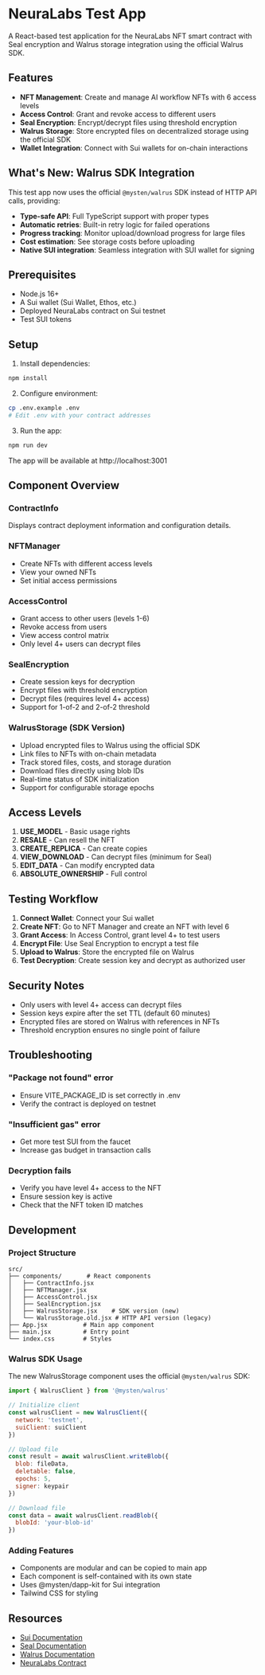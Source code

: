 # NeuraLabs Test App

A React-based test application for the NeuraLabs NFT smart contract with Seal encryption and Walrus storage integration using the official Walrus SDK.

## Features

- **NFT Management**: Create and manage AI workflow NFTs with 6 access levels
- **Access Control**: Grant and revoke access to different users
- **Seal Encryption**: Encrypt/decrypt files using threshold encryption
- **Walrus Storage**: Store encrypted files on decentralized storage using the official SDK
- **Wallet Integration**: Connect with Sui wallets for on-chain interactions

## What's New: Walrus SDK Integration

This test app now uses the official `@mysten/walrus` SDK instead of HTTP API calls, providing:

- **Type-safe API**: Full TypeScript support with proper types
- **Automatic retries**: Built-in retry logic for failed operations
- **Progress tracking**: Monitor upload/download progress for large files
- **Cost estimation**: See storage costs before uploading
- **Native SUI integration**: Seamless integration with SUI wallet for signing

## Prerequisites

- Node.js 16+
- A Sui wallet (Sui Wallet, Ethos, etc.)
- Deployed NeuraLabs contract on Sui testnet
- Test SUI tokens

## Setup

1. Install dependencies:
```bash
npm install
```

2. Configure environment:
```bash
cp .env.example .env
# Edit .env with your contract addresses
```

3. Run the app:
```bash
npm run dev
```

The app will be available at http://localhost:3001

## Component Overview

### ContractInfo
Displays contract deployment information and configuration details.

### NFTManager
- Create NFTs with different access levels
- View your owned NFTs
- Set initial access permissions

### AccessControl
- Grant access to other users (levels 1-6)
- Revoke access from users
- View access control matrix
- Only level 4+ users can decrypt files

### SealEncryption
- Create session keys for decryption
- Encrypt files with threshold encryption
- Decrypt files (requires level 4+ access)
- Support for 1-of-2 and 2-of-2 threshold

### WalrusStorage (SDK Version)
- Upload encrypted files to Walrus using the official SDK
- Link files to NFTs with on-chain metadata
- Track stored files, costs, and storage duration
- Download files directly using blob IDs
- Real-time status of SDK initialization
- Support for configurable storage epochs

## Access Levels

1. **USE_MODEL** - Basic usage rights
2. **RESALE** - Can resell the NFT
3. **CREATE_REPLICA** - Can create copies
4. **VIEW_DOWNLOAD** - Can decrypt files (minimum for Seal)
5. **EDIT_DATA** - Can modify encrypted data
6. **ABSOLUTE_OWNERSHIP** - Full control

## Testing Workflow

1. **Connect Wallet**: Connect your Sui wallet
2. **Create NFT**: Go to NFT Manager and create an NFT with level 6
3. **Grant Access**: In Access Control, grant level 4+ to test users
4. **Encrypt File**: Use Seal Encryption to encrypt a test file
5. **Upload to Walrus**: Store the encrypted file on Walrus
6. **Test Decryption**: Create session key and decrypt as authorized user

## Security Notes

- Only users with level 4+ access can decrypt files
- Session keys expire after the set TTL (default 60 minutes)
- Encrypted files are stored on Walrus with references in NFTs
- Threshold encryption ensures no single point of failure

## Troubleshooting

### "Package not found" error
- Ensure VITE_PACKAGE_ID is set correctly in .env
- Verify the contract is deployed on testnet

### "Insufficient gas" error
- Get more test SUI from the faucet
- Increase gas budget in transaction calls

### Decryption fails
- Verify you have level 4+ access to the NFT
- Ensure session key is active
- Check that the NFT token ID matches

## Development

### Project Structure
```
src/
├── components/       # React components
│   ├── ContractInfo.jsx
│   ├── NFTManager.jsx
│   ├── AccessControl.jsx
│   ├── SealEncryption.jsx
│   ├── WalrusStorage.jsx    # SDK version (new)
│   └── WalrusStorage.old.jsx # HTTP API version (legacy)
├── App.jsx          # Main app component
├── main.jsx         # Entry point
└── index.css        # Styles
```

### Walrus SDK Usage

The new WalrusStorage component uses the official `@mysten/walrus` SDK:

```javascript
import { WalrusClient } from '@mysten/walrus'

// Initialize client
const walrusClient = new WalrusClient({
  network: 'testnet',
  suiClient: suiClient
})

// Upload file
const result = await walrusClient.writeBlob({
  blob: fileData,
  deletable: false,
  epochs: 5,
  signer: keypair
})

// Download file
const data = await walrusClient.readBlob({ 
  blobId: 'your-blob-id' 
})
```

### Adding Features
- Components are modular and can be copied to main app
- Each component is self-contained with its own state
- Uses @mysten/dapp-kit for Sui integration
- Tailwind CSS for styling

## Resources

- [Sui Documentation](https://docs.sui.io)
- [Seal Documentation](https://github.com/MystenLabs/seal)
- [Walrus Documentation](https://docs.wal.app)
- [NeuraLabs Contract](../source/neuralabs.move)